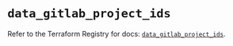 # `data_gitlab_project_ids`

Refer to the Terraform Registry for docs: [`data_gitlab_project_ids`](https://registry.terraform.io/providers/gitlabhq/gitlab/18.5.0/docs/data-sources/project_ids).
